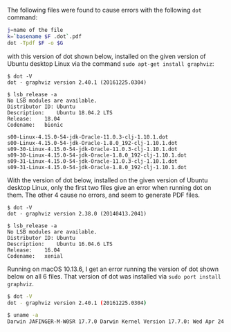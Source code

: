 The following files were found to cause errors with the following
`dot` command:

```bash
j=name of the file
k=`basename $F .dot`.pdf
dot -Tpdf $F -o $G
```

with this version of dot shown below, installed on the given version
of Ubuntu desktop Linux via the command `sudo apt-get install
graphviz`:

```
$ dot -V
dot - graphviz version 2.40.1 (20161225.0304)

$ lsb_release -a
No LSB modules are available.
Distributor ID:	Ubuntu
Description:	Ubuntu 18.04.2 LTS
Release:	18.04
Codename:	bionic
```

```
s00-Linux-4.15.0-54-jdk-Oracle-11.0.3-clj-1.10.1.dot
s00-Linux-4.15.0-54-jdk-Oracle-1.8.0_192-clj-1.10.1.dot
s09-30-Linux-4.15.0-54-jdk-Oracle-11.0.3-clj-1.10.1.dot
s09-30-Linux-4.15.0-54-jdk-Oracle-1.8.0_192-clj-1.10.1.dot
s09-31-Linux-4.15.0-54-jdk-Oracle-11.0.3-clj-1.10.1.dot
s09-31-Linux-4.15.0-54-jdk-Oracle-1.8.0_192-clj-1.10.1.dot
```


With the version of dot below, installed on the given version of
Ubuntu desktop Linux, only the first two files give an error when
running dot on them.  The other 4 cause no errors, and seem to
generate PDF files.

```
$ dot -V
dot - graphviz version 2.38.0 (20140413.2041)

$ lsb_release -a
No LSB modules are available.
Distributor ID:	Ubuntu
Description:	Ubuntu 16.04.6 LTS
Release:	16.04
Codename:	xenial
```

Running on macOS 10.13.6, I get an error running the version of dot
shown below on all 6 files.  That version of dot was installed via
`sudo port install graphviz`.

```bash
$ dot -V
dot - graphviz version 2.40.1 (20161225.0304)

$ uname -a
Darwin JAFINGER-M-W0SR 17.7.0 Darwin Kernel Version 17.7.0: Wed Apr 24 21:17:24 PDT 2019; root:xnu-4570.71.45~1/RELEASE_X86_64 x86_64
```

